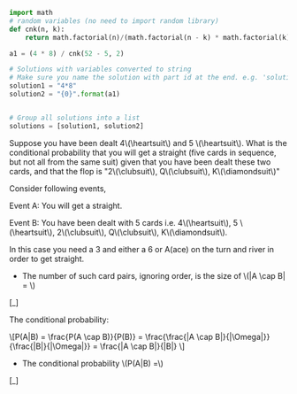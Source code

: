 ```python
import math
# random variables (no need to import random library)
def cnk(n, k):
    return math.factorial(n)/(math.factorial(n - k) * math.factorial(k))

a1 = (4 * 8) / cnk(52 - 5, 2)

# Solutions with variables converted to string
# Make sure you name the solution with part id at the end. e.g. 'solution1' will be solution for part 1. 
solution1 = "4*8"
solution2 = "{0}".format(a1)


# Group all solutions into a list
solutions = [solution1, solution2]


```





Suppose you have been dealt 4\\\(\\heartsuit\\\) and 5 \\\(\\heartsuit\\\). What is the conditional probability that you will get a straight (five cards in sequence, but not all from the same suit) given that you have been dealt these two cards, and that the flop is "2\\\(\\clubsuit\\\), Q\\\(\\clubsuit\\\), K\\\(\\diamondsuit\\\)"

Consider following events,

Event A: You will get a straight.

Event B:  You have been dealt with 5 cards i.e. 4\\\(\\heartsuit\\\), 5 \\\(\\heartsuit\\\), 2\\\(\\clubsuit\\\), Q\\\(\\clubsuit\\\), K\\\(\\diamondsuit\\\).

In this case you need a 3 and either a 6 or A(ace) on the turn and river in order to get straight.

- The number of such card pairs, ignoring order, is the size of  \\\(|A \\cap B| = \\\)

[_]

The conditional probability:

\\\[P(A|B) = \\frac{P(A \\cap B)}{P(B)} = \\frac{\\frac{|A \\cap B|}{|\\Omega|}}{\\frac{|B|}{|\\Omega|}} = \\frac{|A \\cap B|}{|B|} \\\]

- The conditional probability \\\(P(A|B) =\\\) 

[_]

